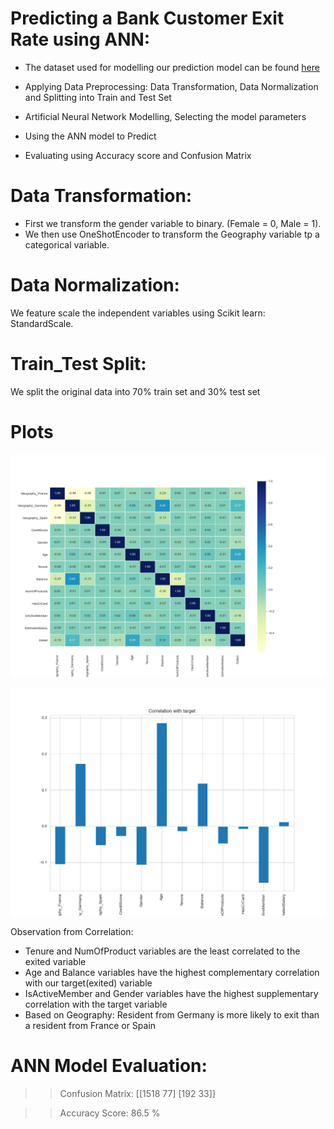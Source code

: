 # Predicting a Bank Customer Exit Rate using ANN:

* The dataset used for modelling our prediction model can be found [here](https://github.com/srikanthv0610/Artificial-Neural-Network_Predicting-BankCustomer-ExitRate/tree/main/Dataset)

* Applying Data Preprocessing: Data Transformation, Data Normalization and Splitting into Train and Test Set

* Artificial Neural Network Modelling, Selecting the model parameters

* Using the ANN model to Predict

* Evaluating using Accuracy score and Confusion Matrix

# Data Transformation:

* First we transform the gender variable to binary. (Female = 0, Male = 1).
* We then use OneShotEncoder to transform the Geography variable tp a categorical variable.

# Data Normalization:

We feature scale the independent variables using Scikit learn: StandardScale.

# Train_Test Split:

We split the original data into 70% train set and 30% test set 


# Plots
![Heatmap](https://github.com/srikanthv0610/Artificial-Neural-Network_Predicting-BankCustomer-ExitRate/blob/main/Plots/Correlation_analysis.png)

![Correlation](https://github.com/srikanthv0610/Artificial-Neural-Network_Predicting-BankCustomer-ExitRate/blob/main/Plots/Correlation_target.png)

Observation from Correlation:

* Tenure and NumOfProduct variables are the least correlated to the exited variable
* Age and Balance variables have the highest complementary correlation with our target(exited) variable
* IsActiveMember and Gender variables have the highest supplementary correlation with the target variable
* Based on Geography: Resident from Germany is more likely to exit than a resident from France or Spain

# ANN Model Evaluation:

>> Confusion Matrix: [[1518   77] [192    33]]

>> Accuracy Score: 86.5 %




